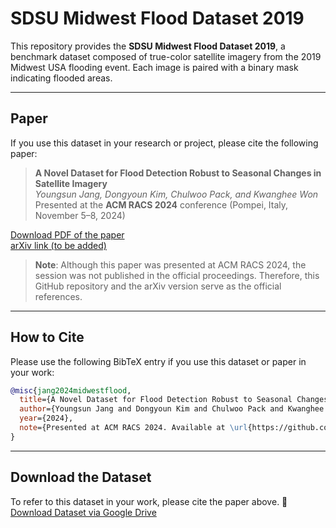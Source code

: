 # SDSU Midwest Flood Dataset 2019
This repository provides the **SDSU Midwest Flood Dataset 2019**, a benchmark dataset composed of true-color satellite imagery from the 2019 Midwest USA flooding event. Each image is paired with a binary mask indicating flooded areas.

---

## Paper

If you use this dataset in your research or project, please cite the following paper:

> **A Novel Dataset for Flood Detection Robust to Seasonal Changes in Satellite Imagery**  
> *Youngsun Jang, Dongyoun Kim, Chulwoo Pack, and Kwanghee Won*  
> Presented at the **ACM RACS 2024** conference (Pompei, Italy, November 5–8, 2024)

[Download PDF of the paper](./Paper.pdf)  
[arXiv link (to be added)](https://arxiv.org/abs/2507.23193)

> **Note**: Although this paper was presented at ACM RACS 2024, the session was not published in the official proceedings. Therefore, this GitHub repository and the arXiv version serve as the official references.

---

## How to Cite
Please use the following BibTeX entry if you use this dataset or paper in your work:

```bibtex
@misc{jang2024midwestflood,
  title={A Novel Dataset for Flood Detection Robust to Seasonal Changes in Satellite Imagery},
  author={Youngsun Jang and Dongyoun Kim and Chulwoo Pack and Kwanghee Won},
  year={2024},
  note={Presented at ACM RACS 2024. Available at \url{https://github.com/youngsunjang/SDSU_MidWest_Flood_2019} and \url{https://arxiv.org/abs/2507.23193}},
}
```

---

## Download the Dataset
To refer to this dataset in your work, please cite the paper above.
📂 [Download Dataset via Google Drive](https://drive.google.com/file/d/1igApdCt7QOYH7L76iMnBZkz_rvt9Pyaz/view?usp=sharing)
